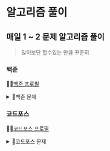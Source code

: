 # 알고리즘 풀이

## 매일 1 ~ 2 문제 알고리즘 풀이
> 많이보단 할수있는 만큼 꾸준히

### 백준

👨‍💻<a href = https://solved.ac/profile/spsifls22>백준 프로필</a>

<details>
<summary>📒백준 문제</summary>
<div markdown="1">

| 문제                                                       | 코드                                                                                            | 풀이 |
|----------------------------------------------------------|-----------------------------------------------------------------------------------------------| --- |
| <a href = https://www.acmicpc.net/problem/10430>나머지</a>  | <a href = https://github.com/geombong/algorithm/blob/master/src/baekjoon/Bjo10430.java>💻</a> |  |
| <a href = https://www.acmicpc.net/problem/10828>스택</a>   | <a href = https://github.com/geombong/algorithm/blob/master/src/baekjoon/Bjo10828.java>💻</a> |  |
| <a href = https://www.acmicpc.net/problem/2558>A+B -2</a> | <a href = https://github.com/geombong/algorithm/blob/master/src/baekjoon/Bjo2558.java>💻</a>  |  |
| <a href = https://www.acmicpc.net/problem/10953>A+B -6</a> | <a href =https://github.com/geombong/algorithm/blob/master/src/baekjoon/Bjo10953.java>💻</a>  |  |
| <a href = https://www.acmicpc.net/problem/11022>A+B -8</a> | <a href = https://github.com/geombong/algorithm/blob/master/src/baekjoon/Bjo11022.java>💻</a> |  |
| <a href = https://www.acmicpc.net/problem/11718>그대로 출력하기</a> | <a href = https://github.com/geombong/algorithm/blob/master/src/baekjoon/Bjo11718.java>💻</a> |  |
| <a href = https://www.acmicpc.net/problem/1463>1로 만들기</a> | <a href = https://github.com/geombong/algorithm/blob/master/src/baekjoon/Bjo1463.java>💻</a>  |  |
| <a href = https://www.acmicpc.net/problem/1924>2007년</a> | <a href = https://github.com/geombong/algorithm/blob/master/src/baekjoon/Bjo1924.java>💻</a>  |  |
| <a href = https://www.acmicpc.net/problem/1978>소수찾기</a>  | <a href = https://github.com/geombong/algorithm/blob/master/src/baekjoon/Bjo1978.java>💻</a>  |  |
| <a href = https://www.acmicpc.net/problem/2292>벌집</a>    | <a href = https://github.com/geombong/algorithm/blob/master/src/baekjoon/Bjo2292.java>💻</a>  |  |
| <a href = https://www.acmicpc.net/problem/11050>이항계수</a> | <a href = https://github.com/geombong/algorithm/blob/master/src/baekjoon/Bjo11050.java>💻</a> |  |
| <a href = https://www.acmicpc.net/problem/2869>달팽이는 올라가고싶다</a> | <a href = https://github.com/geombong/algorithm/blob/master/src/baekjoon/Bjo2869.java>💻</a>  |  |
| <a href = https://www.acmicpc.net/problem/9012>괄호</a>    | <a href = https://github.com/geombong/algorithm/blob/master/src/baekjoon/Bjo9012.java>💻</a>  |  |
| <a href = https://www.acmicpc.net/problem/2751>수 정렬하기 2</a> | <a href = https://github.com/geombong/algorithm/blob/master/src/baekjoon/Bjo2751.java>💻</a>  |  |
| <a href = https://www.acmicpc.net/problem/1085>직사각형에서 탈출</a> | <a href = https://github.com/geombong/algorithm/blob/master/src/baekjoon/Bjo1085.java>💻</a>  |  |
| <a href = https://www.acmicpc.net/problem/10989>수 정렬하기 3</a> | <a href = https://github.com/geombong/algorithm/blob/master/src/baekjoon/Bjo10989.java>💻</a> |  |
| <a href = https://www.acmicpc.net/problem/2750>수 정렬하기</a> | <a href = https://github.com/geombong/algorithm/blob/master/src/baekjoon/Bjo2750.java>💻</a>  |  |
| <a href = https://www.acmicpc.net/problem/10814>나이순 정렬</a> | <a href = https://github.com/geombong/algorithm/blob/master/src/baekjoon/Bjo10814.java>💻</a> |  |
| <a href = https://www.acmicpc.net/problem/11650>좌표 정렬하기</a> | <a href = https://github.com/geombong/algorithm/blob/master/src/baekjoon/Bjo11650.java>💻</a> |  |
| <a href = https://www.acmicpc.net/problem/11650>좌표 정렬하기 2</a> | <a href = https://github.com/geombong/algorithm/blob/master/src/baekjoon/Bjo11651.java>💻</a> |  |
| <a href = https://www.acmicpc.net/problem/1181>단어 정렬</a> | <a href = https://github.com/geombong/algorithm/blob/master/src/baekjoon/Bjo1181.java>💻</a>  |  |

</div>
</details>

### 코드포스

👨‍💻<a href = https://codeforces.com/profile/geombong>코드포스 프로필</a>

<details>
<summary>📒코드포스 문제</summary>
<div markdown="1">

| 문제                                                                  | 코드                                                                                                   | 풀이 |
|---------------------------------------------------------------------|------------------------------------------------------------------------------------------------------| --- |
| <a href = https://codeforces.com/contest/4/problem/A>Watermelon</a> | <a href = https://github.com/geombong/algorithm/blob/master/src/codeforces/CofWatermelon.java>💻</a> |  |
|                                                                     |                                                                                                      |  |

</div>
</details>